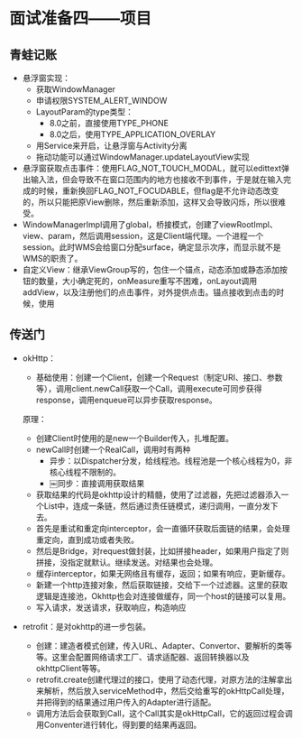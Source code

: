 # 面试准备四——项目

## 青蛙记账

+ 悬浮窗实现：
    + 获取WindowManager
    + 申请权限SYSTEM_ALERT_WINDOW
    + LayoutParam的type类型：
        + 8.0之前，直接使用TYPE_PHONE
        + 8.0之后，使用TYPE_APPLICATION_OVERLAY
    + 用Service来开启，让悬浮窗与Activity分离
    + 拖动功能可以通过WindowManager.updateLayoutView实现
+ 悬浮窗获取点击事件：使用FLAG_NOT_TOUCH_MODAL，就可以edittext弹出输入法，但会导致不在窗口范围内的地方也接收不到事件，于是就在输入完成的时候，重新换回FLAG_NOT_FOCUDABLE，但flag是不允许动态改变的，所以只能把原View删除，然后重新添加，这样又会导致闪烁，所以很难受。
+ WindowManagerImpl调用了global，桥接模式，创建了viewRootImpl、view、param，然后调用session，这是Client端代理。一个进程一个session。此时WMS会给窗口分配surface，确定显示次序，而显示就不是WMS的职责了。
+ 自定义View：继承ViewGroup写的，包住一个锚点，动态添加或静态添加按钮的数量，大小确定死的，onMeasure重写不困难，onLayout调用addView，以及注册他们的点击事件，对外提供点击。锚点接收到点击的时候，使用

## 传送门

+ okHttp：

    + 基础使用：创建一个Client，创建一个Request（制定URI、接口、参数等），调用client.newCall获取一个Call，调用execute可同步获得response，调用enqueue可以异步获取response。

    原理：

    + 创建Client时使用的是new一个Builder传入，扎堆配置。
    + newCall时创建一个RealCall，调用时有两种
        + 异步：以Dispatcher分发，给线程池。线程池是一个核心线程为0，非核心线程不限制的。
        + ￼同步：直接调用获取结果
    + 获取结果的代码是okhttp设计的精髓，使用了过滤器，先把过滤器添入一个List中，连成一条链，然后通过责任链模式，递归调用，一直分发下去。
    + 首先是重试和重定向interceptor，会一直循环获取后面链的结果，会处理重定向，直到成功或者失败。
    + 然后是Bridge，对request做封装，比如拼接header，如果用户指定了则拼接，没指定就默认。继续发送。对结果也会处理。
    + 缓存interceptor，如果无网络且有缓存，返回；如果有响应，更新缓存。
    + 新建一个http连接对象，然后获取链接，交给下一个过滤器。这里的获取逻辑是连接池，Okhttp也会对连接做缓存，同一个host的链接可以复用。
    + 写入请求，发送请求，获取响应，构造响应

+ retrofit：是对okhttp的进一步包装。

    + 创建：建造者模式创建，传入URL、Adapter、Convertor、要解析的类等等。这里会配置网络请求工厂、请求适配器、返回转换器以及okhttpClient等等。
    + retrofit.create创建代理过的接口，使用了动态代理，对原方法的注解拿出来解析，然后放入serviceMethod中，然后交给重写的okHttpCall处理，并把得到的结果通过用户传入的Adapter进行适配。
    + 调用方法后会获取到Call，这个Call其实是okHttpCall，它的返回过程会调用Conventer进行转化，得到要的结果再返回。